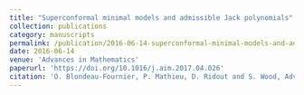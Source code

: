 ```yaml
---
title: "Superconformal minimal models and admissible Jack polynomials"
collection: publications
category: manuscripts
permalink: /publication/2016-06-14-superconformal-minimal-models-and-admissible-jack-polynomials
date: 2016-06-14
venue: 'Advances in Mathematics'
paperurl: 'https://doi.org/10.1016/j.aim.2017.04.026'
citation: 'O. Blondeau-Fournier, P. Mathieu, D. Ridout and S. Wood, Adv. Math. 314, 71-123 (2017)'
---
```

